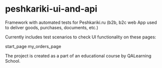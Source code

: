 # peshkariki-ui-and-api

Framework with automated tests for Peshkariki.ru (b2b, b2c web App used to deliver goods, purchases, documents, etc.)

Currently includes test scenarios to check UI functionality on these pages:

 start_page
 my_orders_page

The project is created as a part of an educational course by QALearning School.
